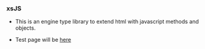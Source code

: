 ### xsJS ###
- This is an engine type library to extend html with javascript methods and objects.

- Test page will be [here](https://caglarorhan.github.io/xsJS/)
